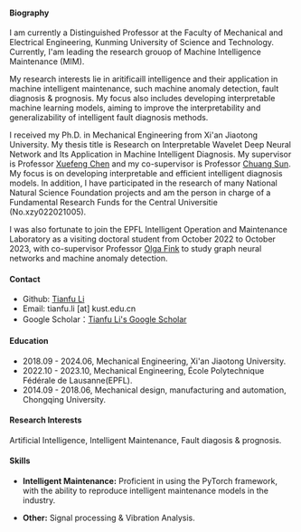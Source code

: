 
#### Biography
I am currently a Distinguished Professor at the Faculty of Mechanical and Electrical Engineering, Kunming University of Science and Technology. Currently, I'am leading the research grouop of Machine Intelligence Maintenance (MIM).

My research interests lie in aritificaill intelligence and their application in machine intelligent maintenance, such machine anomaly detection, fault diagnosis & prognosis. My focus also includes developing interpretable machine learning models, aiming to improve the interpretability and generalizability of intelligent fault diagnosis methods.

I received my Ph.D. in Mechanical Engineering from Xi'an Jiaotong University. My thesis title is Research on Interpretable Wavelet Deep Neural Network and Its Application in Machine Intelligent Diagnosis. My supervisor is Professor [Xuefeng Chen](https://scholar.google.com/citations?user=h47O1xYAAAAJ&hl=zh-CN) and my co-supervisor is Professor [Chuang Sun](https://scholar.google.com/citations?user=RpI75ZIAAAAJ&hl=zh-CN). My focus is on developing interpretable and efficient intelligent diagnosis models. In addition, I have participated in the research of many National Natural Science Foundation projects and am the person in charge of a Fundamental Research Funds for the Central Universitie (No.xzy022021005).

I was also fortunate to join the EPFL Intelligent Operation and Maintenance Laboratory as a visiting doctoral student from October 2022 to October 2023, with co-supervisor Professor [Olga Fink](https://scholar.google.com/citations?user=eAcIoUgAAAAJ&hl=zh-CN) to study graph neural networks and machine anomaly detection.

#### Contact
* Github: [Tianfu Li](https://github.com/HazeDT)
* Email: tianfu.li [at] kust.edu.cn
* Google Scholar：[Tianfu Li's Google Scholar](https://scholar.google.com/citations?user=qgy8dygAAAAJ&hl=zh-CN)

#### Education
* 2018.09 - 2024.06, Mechanical Engineering, Xi'an Jiaotong University.
* 2022.10 - 2023.10, Mechanical Engineering, École Polytechnique Fédérale de Lausanne(EPFL).
* 2014.09 - 2018.06, Mechanical design, manufacturing and automation, Chongqing University.

#### Research Interests
Artificial Intelligence, Intelligent Maintenance, Fault diagosis & prognosis.

#### Skills
* **Intelligent Maintenance:** Proficient in using the PyTorch framework, with the ability to reproduce intelligent maintenance models in the industry.

* **Other:** Signal processing & Vibration Analysis.
